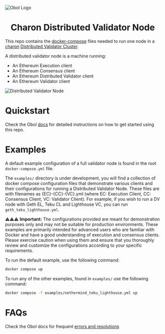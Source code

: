![Obol Logo](https://obol.tech/obolnetwork.png)

<h1 align="center">Charon Distributed Validator Node</h1>

This repo contains the [docker-compose](https://docs.docker.com/compose/) files needed to run one node in a [charon](https://github.com/ObolNetwork/charon) [Distributed Validator Cluster](https://docs.obol.tech/docs/int/key-concepts#distributed-validator-cluster).

A distributed validator node is a machine running:

- An Ethereum Execution client
- An Ethereum Consensus client
- An Ethereum Distributed Validator client
- An Ethereum Validator client

![Distributed Validator Node](DVNode.png)

# Quickstart

Check the Obol [docs](https://docs.obol.tech/docs/start/quickstart_overview) for detailed instructions on how to get started using this repo.

# Examples

A default example configuration of a full validator node is found in the root `docker-compose.yml` file.

The `examples/` directory is under development, you will find a collection of docker compose configuration files that demonstrate various clients and their configurations for running a Distributed Validator Node. These files are with filenames as {EC}-{CC}-{VC}.yml (where EC: Execution Client, CC: Consensus Client, VC: Validator Client). For example, if you wish to run a DV node with Geth EL, Teku CL and Lighthouse VC, you can run `geth_teku_lighthouse.yml`.

⚠️⚠️⚠️ **Important:**
The configurations provided are meant for demonstration purposes only and may not be suitable for production environments.
These examples are primarily intended for advanced users who are familiar with Docker and have a good understanding of execution and consensus clients.
Please exercise caution when using them and ensure that you thoroughly review and customize the configurations according to your specific requirements.

To run the default example, use the following command:

```sh
docker compose up
```

To run any of the other examples, found in `examples/` use the following command:

```sh
docker compose -f examples/nethermind_teku_lighthouse.yml up
```

# FAQs

Check the Obol docs for frequent [errors and resolutions](https://docs.obol.tech/docs/faq/errors)
